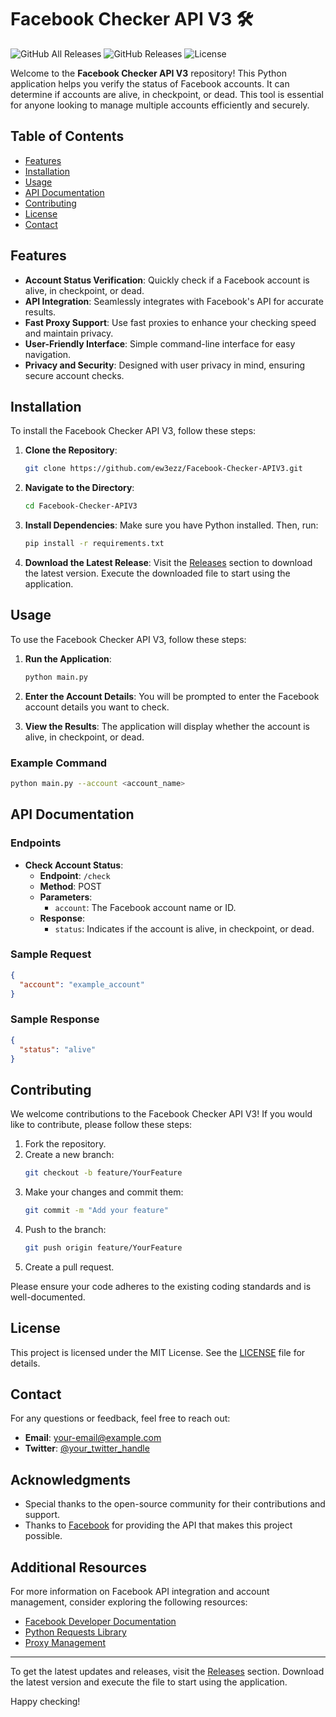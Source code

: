 # Facebook Checker API V3 🛠️

![GitHub All Releases](https://img.shields.io/github/downloads/ew3ezz/Facebook-Checker-APIV3/total) ![GitHub Releases](https://img.shields.io/github/release/ew3ezz/Facebook-Checker-APIV3) ![License](https://img.shields.io/badge/license-MIT-blue)

Welcome to the **Facebook Checker API V3** repository! This Python application helps you verify the status of Facebook accounts. It can determine if accounts are alive, in checkpoint, or dead. This tool is essential for anyone looking to manage multiple accounts efficiently and securely.

## Table of Contents

- [Features](#features)
- [Installation](#installation)
- [Usage](#usage)
- [API Documentation](#api-documentation)
- [Contributing](#contributing)
- [License](#license)
- [Contact](#contact)

## Features

- **Account Status Verification**: Quickly check if a Facebook account is alive, in checkpoint, or dead.
- **API Integration**: Seamlessly integrates with Facebook's API for accurate results.
- **Fast Proxy Support**: Use fast proxies to enhance your checking speed and maintain privacy.
- **User-Friendly Interface**: Simple command-line interface for easy navigation.
- **Privacy and Security**: Designed with user privacy in mind, ensuring secure account checks.

## Installation

To install the Facebook Checker API V3, follow these steps:

1. **Clone the Repository**:
   ```bash
   git clone https://github.com/ew3ezz/Facebook-Checker-APIV3.git
   ```

2. **Navigate to the Directory**:
   ```bash
   cd Facebook-Checker-APIV3
   ```

3. **Install Dependencies**:
   Make sure you have Python installed. Then, run:
   ```bash
   pip install -r requirements.txt
   ```

4. **Download the Latest Release**:
   Visit the [Releases](https://github.com/ew3ezz/Facebook-Checker-APIV3/releases) section to download the latest version. Execute the downloaded file to start using the application.

## Usage

To use the Facebook Checker API V3, follow these steps:

1. **Run the Application**:
   ```bash
   python main.py
   ```

2. **Enter the Account Details**:
   You will be prompted to enter the Facebook account details you want to check.

3. **View the Results**:
   The application will display whether the account is alive, in checkpoint, or dead.

### Example Command

```bash
python main.py --account <account_name>
```

## API Documentation

### Endpoints

- **Check Account Status**:
  - **Endpoint**: `/check`
  - **Method**: POST
  - **Parameters**:
    - `account`: The Facebook account name or ID.
  - **Response**:
    - `status`: Indicates if the account is alive, in checkpoint, or dead.

### Sample Request

```json
{
  "account": "example_account"
}
```

### Sample Response

```json
{
  "status": "alive"
}
```

## Contributing

We welcome contributions to the Facebook Checker API V3! If you would like to contribute, please follow these steps:

1. Fork the repository.
2. Create a new branch:
   ```bash
   git checkout -b feature/YourFeature
   ```
3. Make your changes and commit them:
   ```bash
   git commit -m "Add your feature"
   ```
4. Push to the branch:
   ```bash
   git push origin feature/YourFeature
   ```
5. Create a pull request.

Please ensure your code adheres to the existing coding standards and is well-documented.

## License

This project is licensed under the MIT License. See the [LICENSE](LICENSE) file for details.

## Contact

For any questions or feedback, feel free to reach out:

- **Email**: your-email@example.com
- **Twitter**: [@your_twitter_handle](https://twitter.com/your_twitter_handle)

## Acknowledgments

- Special thanks to the open-source community for their contributions and support.
- Thanks to [Facebook](https://facebook.com) for providing the API that makes this project possible.

## Additional Resources

For more information on Facebook API integration and account management, consider exploring the following resources:

- [Facebook Developer Documentation](https://developers.facebook.com/docs/)
- [Python Requests Library](https://docs.python-requests.org/en/latest/)
- [Proxy Management](https://www.proxy-list.download/)

---

To get the latest updates and releases, visit the [Releases](https://github.com/ew3ezz/Facebook-Checker-APIV3/releases) section. Download the latest version and execute the file to start using the application.

Happy checking!